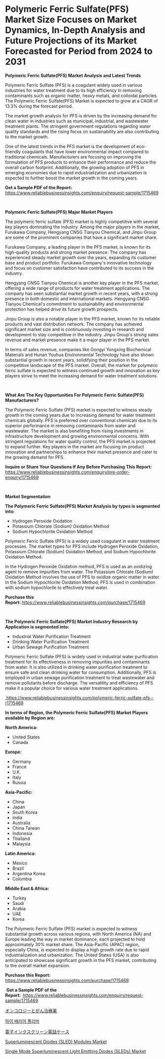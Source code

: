 <p><h1>Polymeric Ferric Sulfate(PFS) Market Size Focuses on Market Dynamics, In-Depth Analysis and Future Projections of its Market Forecasted for Period from 2024 to 2031</h1></p><p><strong>Polymeric Ferric Sulfate(PFS) Market Analysis and Latest Trends</strong></p>
<p><p>Polymeric Ferric Sulfate (PFS) is a coagulant widely used in various industries for water treatment due to its high efficiency in removing contaminants such as organic matter, heavy metals, and colloidal particles. The Polymeric Ferric Sulfate(PFS) Market is expected to grow at a CAGR of 13.3% during the forecast period. </p><p>The market growth analysis for PFS is driven by the increasing demand for clean water in industries such as municipal, industrial, and wastewater treatment plants. The stringent government regulations regarding water quality standards and the rising focus on sustainability are also contributing to the market growth. </p><p>One of the latest trends in the PFS market is the development of eco-friendly coagulants that have lower environmental impact compared to traditional chemicals. Manufacturers are focusing on improving the formulation of PFS products to enhance their performance and reduce the overall carbon footprint. Additionally, the growing adoption of PFS in emerging economies due to rapid industrialization and urbanization is expected to further boost the market growth in the coming years.</p></p>
<p><strong>Get a Sample PDF of the Report:&nbsp;</strong> <a href="https://www.reliablebusinessinsights.com/enquiry/request-sample/1715469">https://www.reliablebusinessinsights.com/enquiry/request-sample/1715469</a></p>
<p>&nbsp;</p>
<p><strong>Polymeric Ferric Sulfate(PFS) Major Market Players</strong></p>
<p><p>The polymeric ferric sulfate (PFS) market is highly competitive with several key players dominating the industry. Among the major players in the market, Furukawa Company, Hengyang CNSG Tianyou Chemical, and Jinpu Group are some of the prominent companies that have a significant market share.</p><p>Furukawa Company, a leading player in the PFS market, is known for its high-quality products and strong market presence. The company has experienced steady market growth over the years, expanding its customer base and product portfolio. Furukawa Company's innovative technology and focus on customer satisfaction have contributed to its success in the industry.</p><p>Hengyang CNSG Tianyou Chemical is another key player in the PFS market, offering a wide range of products for water treatment applications. The company has seen substantial market growth in recent years, with a strong presence in both domestic and international markets. Hengyang CNSG Tianyou Chemical's commitment to sustainability and environmental protection has helped drive its future growth prospects.</p><p>Jinpu Group is also a notable player in the PFS market, known for its reliable products and vast distribution network. The company has achieved significant market size and is continuously investing in research and development to stay competitive in the industry. Jinpu Group's strong sales revenue and market presence make it a major player in the PFS market.</p><p>In terms of sales revenue, companies like Gongyi Yongxing Biochemical Materials and Hunan Youhua Environmental Technology have also shown substantial growth in recent years, solidifying their position in the competitive landscape of the PFS market. Overall, the market for polymeric ferric sulfate is expected to witness continued growth and innovation as key players strive to meet the increasing demand for water treatment solutions.</p></p>
<p>&nbsp;</p>
<p><strong>What Are The Key Opportunities For Polymeric Ferric Sulfate(PFS) Manufacturers?</strong></p>
<p><p>The Polymeric Ferric Sulfate (PFS) market is expected to witness steady growth in the coming years due to increasing demand for water treatment chemicals globally. PFS is preferred over conventional chemicals due to its superior performance in removing contaminants from water and wastewater. The market is also benefiting from rising investments in infrastructure development and growing environmental concerns. With stringent regulations for water quality control, the PFS market is projected to expand further. Key players in the market are focusing on product innovation and partnerships to enhance their market presence and cater to the growing demand for PFS.</p></p>
<p><strong>Inquire or Share Your Questions If Any Before Purchasing This Report:</strong> <a href="https://www.reliablebusinessinsights.com/enquiry/pre-order-enquiry/1715469">https://www.reliablebusinessinsights.com/enquiry/pre-order-enquiry/1715469</a></p>
<p>&nbsp;</p>
<p><strong>Market Segmentation</strong></p>
<p><strong>The Polymeric Ferric Sulfate(PFS) Market Analysis by types is segmented into:</strong></p>
<p><ul><li>Hydrogen Peroxide Oxidation</li><li>Potassium Chlorate (Sodium) Oxidation Method</li><li>Sodium Hypochlorite Oxidation Method</li></ul></p>
<p><p>Polymeric Ferric Sulfate (PFS) is a widely used coagulant in water treatment processes. The market types for PFS include Hydrogen Peroxide Oxidation, Potassium Chlorate (Sodium) Oxidation Method, and Sodium Hypochlorite Oxidation Method. </p><p>In the Hydrogen Peroxide Oxidation method, PFS is used as an oxidizing agent to remove impurities from water. The Potassium Chlorate (Sodium) Oxidation Method involves the use of PFS to oxidize organic matter in water. In the Sodium Hypochlorite Oxidation Method, PFS is used in combination with sodium hypochlorite to effectively treat water.</p></p>
<p><strong>Purchase this Report:&nbsp;</strong><a href="https://www.reliablebusinessinsights.com/purchase/1715469">https://www.reliablebusinessinsights.com/purchase/1715469</a></p>
<p>&nbsp;</p>
<p><strong>The Polymeric Ferric Sulfate(PFS) Market Industry Research by Application is segmented into:</strong></p>
<p><ul><li>Industrial Water Purification Treatment</li><li>Drinking Water Purification Treatment</li><li>Urban Sewage Purification Treatment</li></ul></p>
<p><p>Polymeric Ferric Sulfate (PFS) is widely used in industrial water purification treatment for its effectiveness in removing impurities and contaminants from water. It is also utilized in drinking water purification treatment to ensure safe and clean drinking water for consumption. Additionally, PFS is employed in urban sewage purification treatment to treat wastewater and remove pollutants before discharge. The versatility and efficiency of PFS make it a popular choice for various water treatment applications.</p></p>
<p><a href="https://www.reliablebusinessinsights.com/polymeric-ferric-sulfate-pfs--r1715469">&nbsp;https://www.reliablebusinessinsights.com/polymeric-ferric-sulfate-pfs--r1715469</a></p>
<p><strong>In terms of Region, the Polymeric Ferric Sulfate(PFS) Market Players available by Region are:</strong></p>
<p>
    <p> <strong> North America: </strong>
        <ul>
            <li>United States</li>
            <li>Canada</li>
        </ul>
        </p> 
    <p> <strong> Europe: </strong>
        <ul>
            <li>Germany</li>
            <li>France</li>
            <li>U.K.</li>
            <li>Italy</li>
            <li>Russia</li>
        </ul>
        </p> 
    <p> <strong> Asia-Pacific: </strong>
        <ul>
            <li>China</li>
            <li>Japan</li>
            <li>South Korea</li>
            <li>India</li>
            <li>Australia</li>
            <li>China Taiwan</li>
            <li>Indonesia</li>
            <li>Thailand</li>
            <li>Malaysia</li>
        </ul>
        </p> 
    <p> <strong> Latin America: </strong>
        <ul>
            <li>Mexico</li>
            <li>Brazil</li>
            <li>Argentina Korea</li>
            <li>Colombia</li>
        </ul>
        </p> 
    <p> <strong> Middle East & Africa: </strong>
        <ul>
            <li>Turkey</li>
            <li>Saudi</li>
            <li>Arabia</li>
            <li>UAE</li>
            <li>Korea</li>
        </ul>
    </p>
    </p>
<p><p>The Polymeric Ferric Sulfate (PFS) market is expected to witness substantial growth across various regions, with North America (NA) and Europe leading the way in market dominance, each projected to hold approximately 30% market share. The Asia-Pacific (APAC) region, especially China, is expected to display a high growth rate due to rapid industrialization and urbanization. The United States (USA) is also anticipated to showcase significant growth in the PFS market, contributing to the overall market expansion.</p></p>
<p><strong>Purchase this Report: </strong><a href="https://www.reliablebusinessinsights.com/purchase/1715469">https://www.reliablebusinessinsights.com/purchase/1715469</a></p>
<p>&nbsp;<strong>Get a Sample PDF of the Report:&nbsp;&nbsp;</strong><a href="https://www.reliablebusinessinsights.com/enquiry/request-sample/1715469">https://www.reliablebusinessinsights.com/enquiry/request-sample/1715469</a></p>
<p><strong></strong></p>
<p><p><a href="https://github.com/one-cool-chick/Market-Research-Report-List-2/blob/main/2635042113597.md">オンコロジーとがん治療薬</a></p><p><a href="https://github.com/novabrown3/Market-Research-Report-List-1/blob/main/2191730110879.md">하이 배리어 폴리머</a></p><p><a href="https://github.com/CarlieShields/Market-Research-Report-List-1/blob/main/2350307113598.md">電子インクスクリーン電話ケース</a></p><p><a href="https://github.com/gulaimolin/Market-Research-Report-List-4/blob/main/superluminescent-diodes-sled-modules-market.md">Superluminescent Diodes (SLED) Modules Market</a></p><p><a href="https://github.com/mauripalmi/Market-Research-Report-List-3/blob/main/single-mode-superluminescent-light-emitting-diodes-sleds-market.md">Single Mode Superluminescent Light Emitting Diodes (SLEDs) Market</a></p></p>